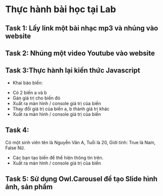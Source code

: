 # Thực hành bài học tại Lab


## Task 1: Lấy link một bài nhạc mp3 và nhúng vào website

## Task 2: Nhúng một video Youtube vào website

## Task 3:Thực hành lại kiến thức Javascript

- Khai báo biến: 
+ Có 2 biến a và b
+ Gán giá trị cho biến đó
+ Xuất ra màn hình / console giá trị của biến
+ Thay đổi giá trị của biến a, b thành giá trị khác
+ Xuất ra màn hình / console giá trị của biến

## Task 4:
Có một sinh viên tên là Nguyễn Văn A, Tuổi là 20, Giới tính: True là Nam, False Nữ.

+  Các bạn tạo biến để thể hiện thông tin trên.
+ Xuất ra màn hình / console giá trị của biến


## Task 5: Sử dụng Owl.Carousel để tạo Slide hình ảnh, sản phẩm